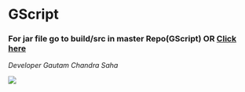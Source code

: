 # GScript

<h3>For jar file go to build/src in master Repo(GScript) <span> OR </span><a href='https://github.com/DevGautam2000/GScript/raw/master/build/libs/gscript-1.0.jar'>Click here</a></h3>

<em>Developer Gautam Chandra Saha</em>



[![](https://jitpack.io/v/DevGautam2000/GScript.svg)](https://jitpack.io/#DevGautam2000/GScript)
